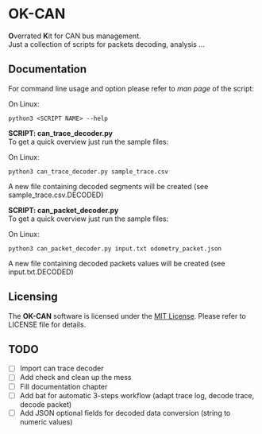 # OK-CAN

**O**verrated **K**it for CAN bus management.  
Just a collection of scripts for packets decoding, analysis ...

## Documentation

For command line usage and option please refer to *man page* of the script:

On Linux:  
```shell
python3 <SCRIPT NAME> --help
```

**SCRIPT: can_trace_decoder.py**  
To get a quick overview just run the sample files:

On Linux:  
```shell
python3 can_trace_decoder.py sample_trace.csv
```
A new file containing decoded segments will be created (see sample_trace.csv.DECODED)

**SCRIPT: can_packet_decoder.py**  
To get a quick overview just run the sample files:

On Linux:  
```shell
python3 can_packet_decoder.py input.txt odometry_packet.json
```
A new file containing decoded packets values will be created (see input.txt.DECODED)

## Licensing

The **OK-CAN** software is licensed under the [MIT License](https://choosealicense.com/licenses/mit/). Please refer to LICENSE file for details.

## TODO

- [ ] Import can trace decoder  
- [ ] Add check and clean up the mess  
- [ ] Fill documentation chapter  
- [ ] Add bat for automatic 3-steps workflow (adapt trace log, decode trace, decode packet)  
- [ ] Add JSON optional fields for decoded data conversion (string to numeric values)